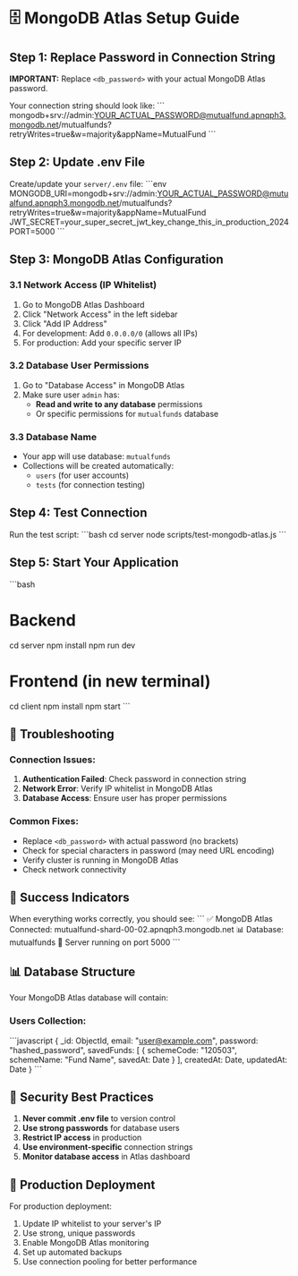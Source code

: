 # 🗄️ MongoDB Atlas Setup Guide

## Step 1: Replace Password in Connection String

**IMPORTANT:** Replace `<db_password>` with your actual MongoDB Atlas password.

Your connection string should look like:
\`\`\`
mongodb+srv://admin:YOUR_ACTUAL_PASSWORD@mutualfund.apnqph3.mongodb.net/mutualfunds?retryWrites=true&w=majority&appName=MutualFund
\`\`\`

## Step 2: Update .env File

Create/update your `server/.env` file:
\`\`\`env
MONGODB_URI=mongodb+srv://admin:YOUR_ACTUAL_PASSWORD@mutualfund.apnqph3.mongodb.net/mutualfunds?retryWrites=true&w=majority&appName=MutualFund
JWT_SECRET=your_super_secret_jwt_key_change_this_in_production_2024
PORT=5000
\`\`\`

## Step 3: MongoDB Atlas Configuration

### 3.1 Network Access (IP Whitelist)
1. Go to MongoDB Atlas Dashboard
2. Click "Network Access" in the left sidebar
3. Click "Add IP Address"
4. For development: Add `0.0.0.0/0` (allows all IPs)
5. For production: Add your specific server IP

### 3.2 Database User Permissions
1. Go to "Database Access" in MongoDB Atlas
2. Make sure user `admin` has:
   - **Read and write to any database** permissions
   - Or specific permissions for `mutualfunds` database

### 3.3 Database Name
- Your app will use database: `mutualfunds`
- Collections will be created automatically:
  - `users` (for user accounts)
  - `tests` (for connection testing)

## Step 4: Test Connection

Run the test script:
\`\`\`bash
cd server
node scripts/test-mongodb-atlas.js
\`\`\`

## Step 5: Start Your Application

\`\`\`bash
# Backend
cd server
npm install
npm run dev

# Frontend (in new terminal)
cd client
npm install
npm start
\`\`\`

## 🔧 Troubleshooting

### Connection Issues:
1. **Authentication Failed**: Check password in connection string
2. **Network Error**: Verify IP whitelist in MongoDB Atlas
3. **Database Access**: Ensure user has proper permissions

### Common Fixes:
- Replace `<db_password>` with actual password (no brackets)
- Check for special characters in password (may need URL encoding)
- Verify cluster is running in MongoDB Atlas
- Check network connectivity

## 🎯 Success Indicators

When everything works correctly, you should see:
\`\`\`
✅ MongoDB Atlas Connected: mutualfund-shard-00-02.apnqph3.mongodb.net
📊 Database: mutualfunds
🚀 Server running on port 5000
\`\`\`

## 📊 Database Structure

Your MongoDB Atlas database will contain:

### Users Collection:
\`\`\`javascript
{
  _id: ObjectId,
  email: "user@example.com",
  password: "hashed_password",
  savedFunds: [
    {
      schemeCode: "120503",
      schemeName: "Fund Name",
      savedAt: Date
    }
  ],
  createdAt: Date,
  updatedAt: Date
}
\`\`\`

## 🔐 Security Best Practices

1. **Never commit .env file** to version control
2. **Use strong passwords** for database users
3. **Restrict IP access** in production
4. **Use environment-specific** connection strings
5. **Monitor database access** in Atlas dashboard

## 🚀 Production Deployment

For production deployment:
1. Update IP whitelist to your server's IP
2. Use strong, unique passwords
3. Enable MongoDB Atlas monitoring
4. Set up automated backups
5. Use connection pooling for better performance
